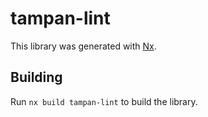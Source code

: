# tampan-lint

This library was generated with [Nx](https://nx.dev).

## Building

Run `nx build tampan-lint` to build the library.
